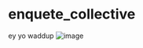 # enquete_collective
ey yo waddup
![image](https://i.guim.co.uk/img/media/3aab8a0699616ac94346c05f667b40844e46322f/0_123_5616_3432/master/5616.jpg?width=300&quality=45&auto=format&fit=max&dpr=2&s=a9b8ddacc7b4dc6625d259fa38fef9ba)
